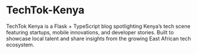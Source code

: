 # TechTok-Kenya
TechTok Kenya is a Flask + TypeScript blog spotlighting Kenya’s tech scene featuring startups, mobile innovations, and developer stories. Built to showcase local talent and share insights from the growing East African tech ecosystem.
